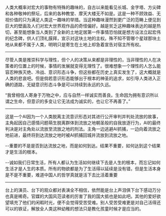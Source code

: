 人类大概率对宏大的事物有特殊的趣味的，自古以来能看见长城、金字塔、方尖碑和各种敬神的祭坛，后来的各种教堂、摩天大楼无不如是。这是一种不顾效益、无视价值的只为满足人类这一趣味的举措。当这种趣味漫然到更广泛的范畴上便见到巨大的壁画及人们对宏大世界观作品的奇怪偏好。越是贫乏这种趣味表达的越是热切，甚至能想象当人类到了全新的土地定居第一件事情恐怕就是想方设法立起宏伟的纪念碑，供人们顶礼膜拜，宣示对这块土地的主权。殊不知不管哪个星球那块土地从来都不属于人类，明明只是寄生在土地上却急着宣告对宿主所有权。

----

尽管人类是推崇科学与理性，但个人的决策从来都是非理性的，当非理性的人在决策者的位置上的时候，事情的发展就变得无理性了。很难想象一个理性的人怎么能容忍种族灭绝、冷战、意识形态斗争，但这些都在历史上真实发生了，这大概就是人类的悲哀吧。但是倘若意识形态能够出于根本的神圣的追求，如引导人类进入正确的道路，无疑意识形态斗争是可以持续到永远的久远。

“我曾相信人寄身于万物之中，应与自然一样诚实而善良。生命因为拥有意识所以谓之生命，但意识的多变让它无法成为诚实的，也让它不再善了。”

----

这是一个AI因为一个人类脱离主流意识形态对其进行公开审判并判处流放的故事，主角起因自己感情问题萌生脱离群体到流放之地朝圣般的自我放逐行为，AI的最终判决是对主角处以流放至流放之地的刑法。主角一边逃避AI抓捕，一边向着流放之地前进，最终将到达流放之地时被AI抓捕回城并流放到流放之地。

--重要的不是是否到达流放之地，而是如何到达。结果不重要，如何达到这个结果才是生活的根本。

--诚如我们日常生活，所有人都认为生活如何继续下去是人生的根本，而忘记如何生活才是人生的本质。所有的物欲都是为了生活得以延续是没有错，但是生活本身是不是不重要，难道中国人的哲学真就是活下去比活着重要

----
台上的演员、台下的观众都对表演全不相信，依然能是台上声泪俱下台下感动万分也真是稀奇。官媒的大国风范读者的厉害了我的国大抵也是如此吧。其他的爱好欲望填充了他们的闲暇时光，便不会觉得受苦受难。别人受苦受难更是对自己活得还可以的铁证，解放全人类这种幼稚的想法只是教化孩童时候才是应当的。